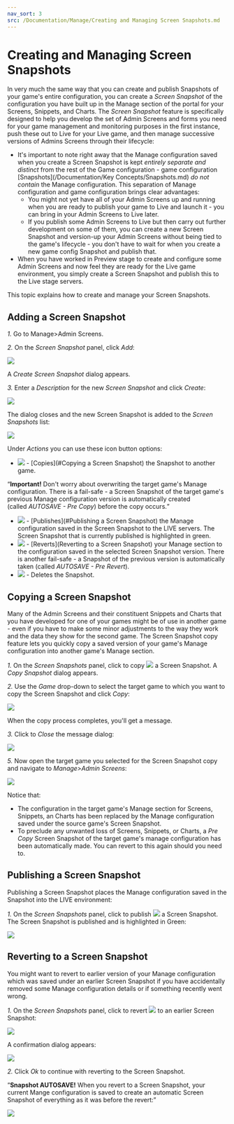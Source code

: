 ```yaml
---
nav_sort: 3
src: /Documentation/Manage/Creating and Managing Screen Snapshots.md
---
```


# Creating and Managing Screen Snapshots

In very much the same way that you can create and publish Snapshots of your game's entire configuration, you can create a *Screen Snapshot* of the configuration you have built up in the Manage section of the portal for your Screens, Snippets, and Charts. The *Screen Snapshot* feature is specifically designed to help you develop the set of Admin Screens and forms you need for your game management and monitoring purposes in the first instance, push these out to Live for your Live game, and then manage successive versions of Admins Screens through their lifecycle:
* It's important to note right away that the Manage configuration saved when you create a Screen Snapshot is kept *entirely separate and distinct* from the rest of the Game configuration - game configuration [Snapshots](/Documentation/Key Concepts/Snapshots.md) *do not contain* the Manage configuration. This separation of Manage configuration and game configuration brings clear advantages:
  * You might not yet have all of your Admin Screens up and running when you are ready to publish your game to Live and launch it - you can bring in your Admin Screens to Live later.
  * If you publish some Admin Screens to Live but then carry out further development on some of them, you can create a new Screen Snapshot and version-up your Admin Screens without being tied to the game's lifecycle - you don't have to wait for when you create a new game config Snapshot and publish that.
* When you have worked in Preview stage to create and configure some Admin Screens and now feel they are ready for the Live game environment, you simply create a Screen Snapshot and publish this to the Live stage servers.

This topic explains how to create and manage your Screen Snapshots.

## Adding a Screen Snapshot

*1.* Go to Manage>Admin Screens.

*2.* On the *Screen Snapshot* panel, click *Add*:

![](img/ScreenSnaps/1.png)

A *Create Screen Snapshot* dialog appears.

*3.* Enter a *Description* for the new *Screen Snapshot* and click *Create*:

![](img/ScreenSnaps/2.png)

The dialog closes and the new Screen Snapshot is added to the *Screen Snapshots* list:

![](img/ScreenSnaps/3.png)

Under *Actions* you can use these icon button options:

* ![](/img/icons/copyicon.png) - [Copies](#Copying a Screen Snapshot) the Snapshot to another game.

<q>**Important!** Don't worry about overwriting the target game's Manage configuration. There is a fail-safe - a Screen Snapshot of the target game's previous Manage configuration version is automatically created (called *AUTOSAVE - Pre Copy*) before the copy occurs.</q>
* ![](/img/icons/publishicon.png) - [Publishes](#Publishing a Screen Snapshot) the Manage configuration saved in the Screen Snapshot to the LIVE servers. The Screen Snapshot that is currently published is highlighted in green.
* ![](/img/icons/reverticon.png) - [Reverts](Reverting to a Screen Snapshot) your Manage section to the configuration saved in the selected Screen Snapshot version. There is another fail-safe - a Snapshot of the previous version is automatically taken (called *AUTOSAVE - Pre Revert*).
* ![](/img/icons/deleteicon.png) - Deletes the Snapshot.


## Copying a Screen Snapshot

Many of the Admin Screens and their constituent Snippets and Charts that you have developed for one of your games might be of use in another game - even if you have to make some minor adjustments to the way they work and the data they show for the second game. The Screen Snapshot copy feature lets you quickly copy a saved version of your game's Manage configuration into another game's Manage section.

*1.* On the *Screen Snapshots* panel, click to copy ![](/img/icons/copyicon.png) a Screen Snapshot. A *Copy Snapshot* dialog appears.

*2.* Use the *Game* drop-down to select the target game to which you want to copy the Screen Snapshot and click *Copy*:

![](img/ScreenSnaps/4.png)

When the copy process completes, you'll get a message.

*3.* Click to *Close* the message dialog:

![](img/ScreenSnaps/5.png)

*5.* Now open the target game you selected for the Screen Snapshot copy and navigate to *Manage>Admin Screens*:

![](img/ScreenSnaps/6.png)

Notice that:
* The configuration in the target game's Manage section for Screens, Snippets, an Charts has been replaced by the Manage configuration saved under the source game's Screen Snapshot.
* To preclude any unwanted loss of Screens, Snippets, or Charts, a *Pre Copy* Screen Snapshot of the target game's manage configuration has been automatically made. You can revert to this again should you need to.


## Publishing a Screen Snapshot

Publishing a Screen Snapshot places the Manage configuration saved in the Snapshot into the LIVE environment:

*1.* On the *Screen Snapshots* panel, click to publish ![](/img/icons/publishicon.png) a Screen Snapshot. The Screen Snapshot is published and is highlighted in Green:

![](img/ScreenSnaps/7.png)


## Reverting to a Screen Snapshot

You might want to revert to earlier version of your Manage configuration which was saved under an earlier Screen Snapshot if you have accidentally removed some Manage configuration details or if something recently went wrong.

*1.* On the *Screen Snapshots* panel, click to revert ![](/img/icons/reverticon.png) to an earlier Screen Snapshot:

![](img/ScreenSnaps/8.png)

A confirmation dialog appears:

![](img/ScreenSnaps/9.png)


*2.* Click *Ok* to continue with reverting to the Screen Snapshot.


<q>**Snapshot AUTOSAVE!** When you revert to a Screen Snapshot, your current Mange configuration is saved to create an automatic Screen Snapshot of everything as it was before the revert:</q>

![](img/ScreenSnaps/10.png)
